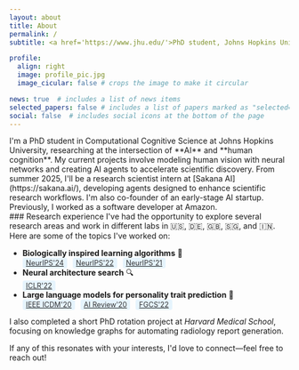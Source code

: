 ```yaml
---
layout: about
title: About
permalink: /
subtitle: <a href='https://www.jhu.edu/'>PhD student, Johns Hopkins University</a>. 

profile:
  align: right
  image: profile_pic.jpg
  image_cicular: false # crops the image to make it circular

news: true  # includes a list of news items
selected_papers: false # includes a list of papers marked as "selected={true}"
social: false  # includes social icons at the bottom of the page
---
```


<style>
.conf-badge {
  background-color: rgba(135, 206, 250, 0.2);
  padding: 2px 6px;
  border-radius: 4px;
  font-size: 0.9em;
  color: #333;
  margin-right: 6px;
}
.badge-container {
  margin-top: 2px;
  margin-left: 20px;
}
</style>

<div class="intro-section">
I'm a PhD student in Computational Cognitive Science at Johns Hopkins University, researching at the intersection of **AI** and **human cognition**. My current projects involve modeling human vision with neural networks and creating AI agents to accelerate scientific discovery. From summer 2025, I'll be a research scientist intern at [Sakana AI](https://sakana.ai/), developing agents designed to enhance scientific research workflows. I'm also co-founder of an early-stage AI startup. Previously, I worked as a software developer at Amazon.
</div>

<div class="research-section">
### Research experience
I've had the opportunity to explore several research areas and work in different labs in 🇺🇸, 🇩🇪, 🇬🇧, 🇸🇬, and 🇮🇳. Here are some of the topics I've worked on:

- **Biologically inspired learning algorithms** 🧠  
    [<span class="conf-badge">NeurIPS'24</span>](https://yashsmehta.com/plasticity-paper-website/) [<span class="conf-badge">NeurIPS'22</span>](https://papers.nips.cc/paper_files/paper/2022/hash/cf38eb1549024cce4b3d2c1bb87a6c27-Abstract-Conference.html) [<span class="conf-badge">NeurIPS'21</span>](https://arxiv.org/abs/2106.13031)
- **Neural architecture search** 🔍  
    [<span class="conf-badge">ICLR'22</span>](https://arxiv.org/abs/2201.13396)
- **Large language models for personality trait prediction** 🤖  
    [<span class="conf-badge">IEEE ICDM'20</span>](https://ieeexplore.ieee.org/abstract/document/9338428) [<span class="conf-badge">AI Review'20</span>](https://link.springer.com/article/10.1007/s10462-019-09770-z) [<span class="conf-badge">FGCS'22</span>](https://www.sciencedirect.com/science/article/pii/S0167739X22002229)

I also completed a short PhD rotation project at *Harvard Medical School*, focusing on knowledge graphs for automating radiology report generation.

If any of this resonates with your interests, I'd love to connect—feel free to reach out!
</div>

